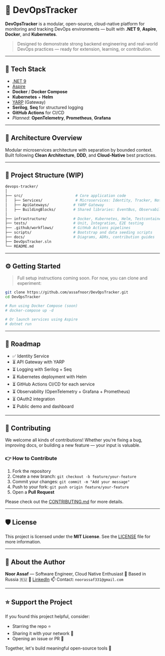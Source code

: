 # 🚀 DevOpsTracker

**DevOpsTracker** is a modular, open-source, cloud-native platform for monitoring and tracking DevOps environments — built with **.NET 9**, **Aspire**, **Docker**, and **Kubernetes**.

> Designed to demonstrate strong backend engineering and real-world DevOps practices — ready for extension, learning, or contribution.

---

## 🧰 Tech Stack

- [.NET 9](https://dotnet.microsoft.com/)
- [Aspire](https://learn.microsoft.com/en-us/dotnet/aspire/)
- **Docker** / **Docker Compose**
- **Kubernetes** + **Helm**
- [YARP](https://github.com/microsoft/reverse-proxy) (Gateway)
- **Serilog**, **Seq** for structured logging
- **GitHub Actions** for CI/CD
- *Planned*: **OpenTelemetry**, **Prometheus**, **Grafana**

---

## 🧱 Architecture Overview

Modular microservices architecture with separation by bounded context.  
Built following **Clean Architecture**, **DDD**, and **Cloud-Native** best practices.

---

## 📁 Project Structure (WIP)

```bash
devops-tracker/
│
├── src/                        # Core application code
│   ├── Services/               # Microservices: Identity, Tracker, Notifications
│   ├── ApiGateways/           # YARP Gateway
│   ├── BuildingBlocks/        # Shared libraries: EventBus, Observability, SharedKernel
│
├── infrastructure/            # Docker, Kubernetes, Helm, Testcontainers setup
├── tests/                     # Unit, Integration, E2E testing
├── .github/workflows/         # GitHub Actions pipelines
├── scripts/                   # Bootstrap and data seeding scripts
├── docs/                      # Diagrams, ADRs, contribution guides
├── DevOpsTracker.sln
└── README.md
````

---

## ⚙️ Getting Started

> Full setup instructions coming soon. For now, you can clone and experiment:

```bash
git clone https://github.com/assafnoor/DevOpsTracker.git
cd DevOpsTracker

# Run using Docker Compose (soon)
# docker-compose up -d

# Or launch services using Aspire
# dotnet run
```

---

## 🧭 Roadmap

* ✅ Identity Service
* ⏳ API Gateway with YARP
* ⏳ Logging with Serilog + Seq
* ⏳ Kubernetes deployment with Helm
* ⏳ GitHub Actions CI/CD for each service
* ⏳ Observability (OpenTelemetry + Grafana + Prometheus)
* ⏳ OAuth2 integration
* ⏳ Public demo and dashboard

---

## 🤝 Contributing

We welcome all kinds of contributions!
Whether you're fixing a bug, improving docs, or building a new feature — your input is valuable.

### 👉 How to Contribute

1. Fork the repository
2. Create a new branch: `git checkout -b feature/your-feature`
3. Commit your changes: `git commit -m "Add your message"`
4. Push to your fork: `git push origin feature/your-feature`
5. Open a **Pull Request**

Please check out the [CONTRIBUTING.md](docs/CONTRIBUTING.md) for more details.

---

## 🛡️ License

This project is licensed under the **MIT License**.
See the [LICENSE](LICENSE) file for more information.

---

## 🙋 About the Author

**Noor Assaf** — Software Engineer, Cloud Native Enthusiast
📍 Based in Russia 🇷🇺
🔗 [LinkedIn](https://www.linkedin.com/in/noor-assaf-0a743228a/)
📫 Contact: `noorassaf331@gmail.com`

---

## ⭐ Support the Project

If you found this project helpful, consider:

* Starring the repo ⭐
* Sharing it with your network 🔗
* Opening an issue or PR 💬

Together, let's build meaningful open-source tools 💙
